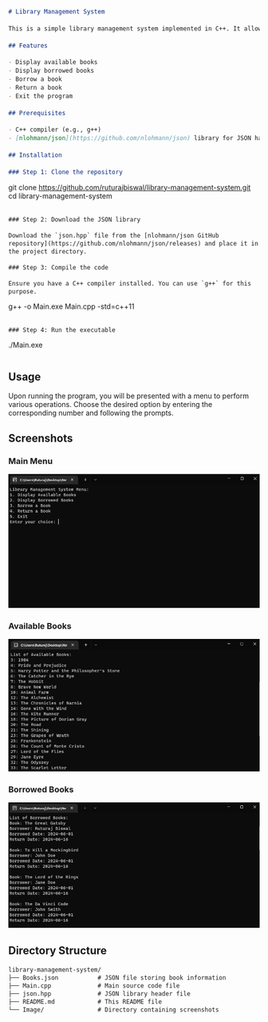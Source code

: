 ```markdown
# Library Management System

This is a simple library management system implemented in C++. It allows users to manage a library collection, including displaying available and borrowed books, borrowing books, and returning books.

## Features

- Display available books
- Display borrowed books
- Borrow a book
- Return a book
- Exit the program

## Prerequisites

- C++ compiler (e.g., g++)
- [nlohmann/json](https://github.com/nlohmann/json) library for JSON handling

## Installation

### Step 1: Clone the repository

```
git clone https://github.com/ruturajbiswal/library-management-system.git
cd library-management-system
```

### Step 2: Download the JSON library

Download the `json.hpp` file from the [nlohmann/json GitHub repository](https://github.com/nlohmann/json/releases) and place it in the project directory.

### Step 3: Compile the code

Ensure you have a C++ compiler installed. You can use `g++` for this purpose.

```
g++ -o Main.exe Main.cpp -std=c++11
```

### Step 4: Run the executable

```
./Main.exe
```

```
## Usage

Upon running the program, you will be presented with a menu to perform various operations. Choose the desired option by entering the corresponding number and following the prompts.

## Screenshots

### Main Menu

![Main Menu](Image/1.png)

### Available Books

![Available Books](Image/2.png)

### Borrowed Books

![Borrowed Books](Image/3.png)




## Directory Structure

```
library-management-system/
├── Books.json           # JSON file storing book information
├── Main.cpp             # Main source code file
├── json.hpp             # JSON library header file
├── README.md            # This README file
└── Image/               # Directory containing screenshots
```

